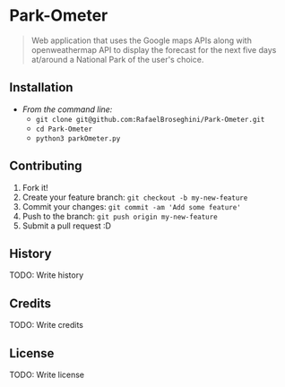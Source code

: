 # Park-Ometer

>Web application that uses the Google maps APIs along with openweathermap API to
display the forecast for the next five days at/around a National Park of the user's choice.

## Installation
* *From the command line:*
  * `git clone git@github.com:RafaelBroseghini/Park-Ometer.git`
  * `cd Park-Ometer`
  * `python3 parkOmeter.py`

## Contributing

1. Fork it!
2. Create your feature branch: `git checkout -b my-new-feature`
3. Commit your changes: `git commit -am 'Add some feature'`
4. Push to the branch: `git push origin my-new-feature`
5. Submit a pull request :D

## History

TODO: Write history

## Credits

TODO: Write credits

## License

TODO: Write license
